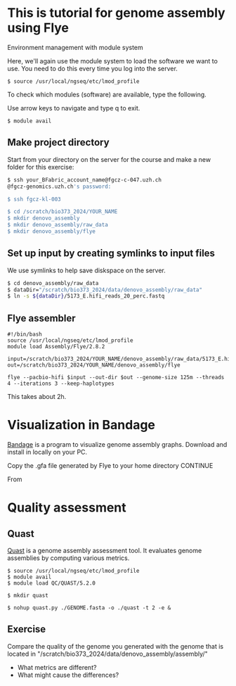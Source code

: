 # This is tutorial for genome assembly using Flye
Environment management with module system

Here, we'll again use the module system to load the software we want to use.
You need to do this every time you log into the server.

```
$ source /usr/local/ngseq/etc/lmod_profile
```

To check which modules (software) are available, type the following.

Use arrow keys to navigate and type q to exit.

```
$ module avail
```
## Make project directory

Start from your directory on the server for the course and make a new folder for this exercise:

```bash
$ ssh your_BFabric_account_name@fgcz-c-047.uzh.ch
@fgcz-genomics.uzh.ch's password:

$ ssh fgcz-kl-003

$ cd /scratch/bio373_2024/YOUR_NAME
$ mkdir denovo_assembly
$ mkdir denovo_assembly/raw_data
$ mkdir denovo_assembly/flye

```

## Set up input by creating symlinks to input files
We use symlinks to help save diskspace on the server.

```bash
$ cd denovo_assembly/raw_data
$ dataDir="/scratch/bio373_2024/data/denovo_assembly/raw_data"
$ ln -s ${dataDir}/5173_E.hifi_reads_20_perc.fastq
```


## Flye assembler

```
#!/bin/bash
source /usr/local/ngseq/etc/lmod_profile
module load Assembly/Flye/2.8.2

input=/scratch/bio373_2024/YOUR_NAME/denovo_assembly/raw_data/5173_E.hifi_reads.fastq.gz
out=/scratch/bio373_2024/YOUR_NAME/denovo_assembly/flye

flye --pacbio-hifi $input --out-dir $out --genome-size 125m --threads 4 --iterations 3 --keep-haplotypes

```

This takes about 2h.

# Visualization in Bandage

[Bandage](https://rrwick.github.io/Bandage/) is a program to visualize genome assembly graphs. Download and install in locally on your PC.

Copy the .gfa file generated by Flye to your home directory
CONTINUE

From 

# Quality assessment 
## Quast
[Quast](https://github.com/ablab/quast) is a genome assembly assessment tool. It evaluates genome assemblies by computing various metrics. 

```
$ source /usr/local/ngseq/etc/lmod_profile 
$ module avail
$ module load QC/QUAST/5.2.0

$ mkdir quast

$ nohup quast.py ./GENOME.fasta -o ./quast -t 2 -e &
```

## Exercise
Compare the quality of the genome you generated with the genome that is located in "/scratch/bio373_2024/data/denovo_assembly/assembly/"

* What metrics are different?
* What might cause the differences? 








